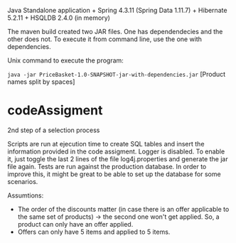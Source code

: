 Java Standalone application + Spring 4.3.11 (Spring Data 1.11.7) + Hibernate 5.2.11 + HSQLDB 2.4.0 (in memory)

The maven build created two JAR files. One has dependendecies and the other does not. To execute it from command line, use the one with dependencies.

Unix command to execute the program:

`java -jar PriceBasket-1.0-SNAPSHOT-jar-with-dependencies.jar` [Product names split by spaces]

# codeAssigment
2nd step of a selection process

Scripts are run at ejecution time to create SQL tables and insert the information provided in the code assigment.
Logger is disabled. To enable it, just toggle the last 2 lines of the file log4j.properties and generate the jar file again.
Tests are run against the production database. In order to improve this, it might be great to be able to set up the database for some scenarios.

Assumtions:
- The order of the discounts matter (in case there is an offer applicable to the same set of products) -> the second one won't get applied. So, a product can only have an offer applied.
- Offers can only have 5 items and applied to 5 items.
